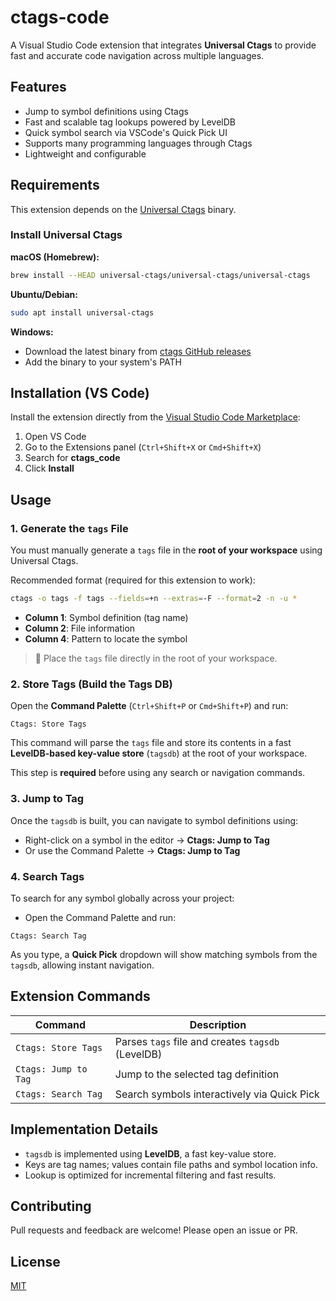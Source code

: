 # ctags-code

A Visual Studio Code extension that integrates **Universal Ctags** to provide fast and accurate code navigation across multiple languages.

## Features

- Jump to symbol definitions using Ctags
- Fast and scalable tag lookups powered by LevelDB
- Quick symbol search via VSCode's Quick Pick UI
- Supports many programming languages through Ctags
- Lightweight and configurable

## Requirements

This extension depends on the [Universal Ctags](https://github.com/universal-ctags/ctags) binary.

### Install Universal Ctags

**macOS (Homebrew):**
```sh
brew install --HEAD universal-ctags/universal-ctags/universal-ctags
```

**Ubuntu/Debian:**
```sh
sudo apt install universal-ctags
```

**Windows:**
- Download the latest binary from [ctags GitHub releases](https://github.com/universal-ctags/ctags-win32/releases)
- Add the binary to your system's PATH

## Installation (VS Code)

Install the extension directly from the [Visual Studio Code Marketplace](https://marketplace.visualstudio.com/):
1. Open VS Code
2. Go to the Extensions panel (`Ctrl+Shift+X` or `Cmd+Shift+X`)
3. Search for **ctags_code**
4. Click **Install**

## Usage

### 1. Generate the `tags` File

You must manually generate a `tags` file in the **root of your workspace** using Universal Ctags.

Recommended format (required for this extension to work):

```sh
ctags -o tags -f tags --fields=+n --extras=-F --format=2 -n -u *
```

- **Column 1**: Symbol definition (tag name)
- **Column 2**: File information
- **Column 4**: Pattern to locate the symbol

> 📂 Place the `tags` file directly in the root of your workspace.

### 2. Store Tags (Build the Tags DB)

Open the **Command Palette** (`Ctrl+Shift+P` or `Cmd+Shift+P`) and run:

```
Ctags: Store Tags
```

This command will parse the `tags` file and store its contents in a fast **LevelDB-based key-value store** (`tagsdb`) at the root of your workspace.

This step is **required** before using any search or navigation commands.

### 3. Jump to Tag

Once the `tagsdb` is built, you can navigate to symbol definitions using:

- Right-click on a symbol in the editor → **Ctags: Jump to Tag**
- Or use the Command Palette → **Ctags: Jump to Tag**

### 4. Search Tags

To search for any symbol globally across your project:

- Open the Command Palette and run:

```
Ctags: Search Tag
```

As you type, a **Quick Pick** dropdown will show matching symbols from the `tagsdb`, allowing instant navigation.

## Extension Commands

| Command | Description |
|--------|-------------|
| `Ctags: Store Tags` | Parses `tags` file and creates `tagsdb` (LevelDB) |
| `Ctags: Jump to Tag` | Jump to the selected tag definition |
| `Ctags: Search Tag` | Search symbols interactively via Quick Pick |


## Implementation Details

- `tagsdb` is implemented using **LevelDB**, a fast key-value store.
- Keys are tag names; values contain file paths and symbol location info.
- Lookup is optimized for incremental filtering and fast results.

## Contributing

Pull requests and feedback are welcome! Please open an issue or PR.

## License

[MIT](LICENSE)
